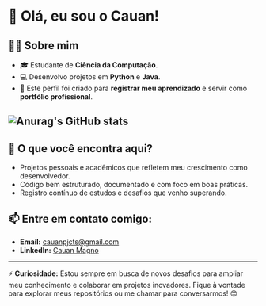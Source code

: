 # 👋 Olá, eu sou o Cauan! 

## 🧑‍💻 Sobre mim
- 🎓 Estudante de **Ciência da Computação**.
- 💻 Desenvolvo projetos em **Python** e **Java**.
- 🎯 Este perfil foi criado para **registrar meu aprendizado** e servir como **portfólio profissional**.

## ![Anurag's GitHub stats](https://github-readme-stats.vercel.app/api?username=c4uan&show_icons=true&theme=dark)

## 🚀 O que você encontra aqui?
- Projetos pessoais e acadêmicos que refletem meu crescimento como desenvolvedor.
- Código bem estruturado, documentado e com foco em boas práticas.
- Registro contínuo de estudos e desafios que venho superando.

## 📫 Entre em contato comigo:
- **Email:** [cauanpjcts@gmail.com](mailto:cauanpjcts@gmail.com)
- **LinkedIn:** [Cauan Magno](https://www.linkedin.com/in/cauan-magno-177743280/)

---

⚡ **Curiosidade:** Estou sempre em busca de novos desafios para ampliar meu conhecimento e colaborar em projetos inovadores. Fique à vontade para explorar meus repositórios ou me chamar para conversarmos! 😊
